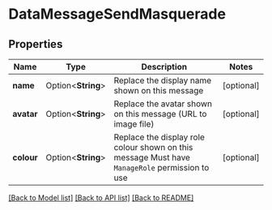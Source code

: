 # DataMessageSendMasquerade

## Properties

Name | Type | Description | Notes
------------ | ------------- | ------------- | -------------
**name** | Option<**String**> | Replace the display name shown on this message | [optional]
**avatar** | Option<**String**> | Replace the avatar shown on this message (URL to image file) | [optional]
**colour** | Option<**String**> | Replace the display role colour shown on this message  Must have `ManageRole` permission to use | [optional]

[[Back to Model list]](../README.md#documentation-for-models) [[Back to API list]](../README.md#documentation-for-api-endpoints) [[Back to README]](../README.md)


